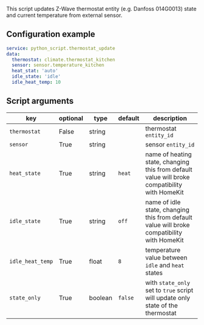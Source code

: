 This script updates Z-Wave thermostat entity (e.g. Danfoss 014G0013) state and current temperature
from external sensor.

## Configuration example
```yaml
service: python_script.thermostat_update
data:
  thermostat: climate.thermostat_kitchen
  sensor: sensor.temperature_kitchen
  heat_stat: 'auto'
  idle_state: 'idle'
  idle_heat_temp: 10
```
## Script arguments
key | optional | type | default | description
-- | -- | -- | -- | --
`thermostat` | False | string | | thermostat `entity_id`
`sensor` | True | string | | sensor `entity_id`
`heat_state` | True | string | `heat` | name of heating state, changing this from default value will broke compatibility with HomeKit
`idle_state` | True | string | `off` | name of idle state, changing this from default value will broke compatibility with HomeKit
`idle_heat_temp` | True | float | `8` | temperature value between `idle` and `heat` states
`state_only` | True | boolean | `false` | with `state_only` set to `true` script will update only state of the thermostat
